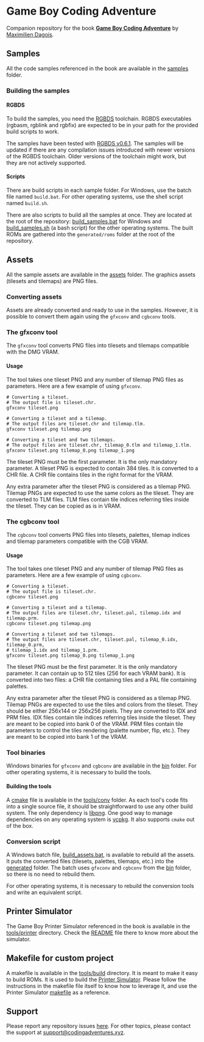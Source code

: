 # Game Boy Coding Adventure

Companion repository for the book [**Game Boy Coding Adventure**](https://mdagois.gumroad.com/l/CODQn) by [Maximilien Dagois](https://mdagois.gumroad.com/).

## Samples

All the code samples referenced in the book are available in the [samples](samples) folder.

### Building the samples

#### RGBDS

To build the samples, you need the [RGBDS](https://rgbds.gbdev.io/) toolchain.
RGBDS executables (rgbasm, rgblink and rgbfix) are expected to be in your path for the provided build scripts to work.

The samples have been tested with [RGBDS v0.6.1](https://github.com/gbdev/rgbds/releases/tag/v0.6.1).
The samples will be updated if there are any compilation issues introduced with newer versions of the RGBDS toolchain.
Older versions of the toolchain might work, but they are not actively supported.

#### Scripts

There are build scripts in each sample folder.
For Windows, use the batch file named `build.bat`.
For other operating systems, use the shell script named `build.sh`.

There are also scripts to build all the samples at once.
They are located at the root of the repository: [build_samples.bat](build_samples.bat) for Windows and [build_samples.sh](build_samples.sh) (a bash script) for the other operating systems.
The built ROMs are gathered into the `generated/roms` folder at the root of the repository.

## Assets

All the sample assets are available in the [assets](assets) folder.
The graphics assets (tilesets and tilemaps) are PNG files.

### Converting assets

Assets are already converted and ready to use in the samples.
However, it is possible to convert them again using the `gfxconv` and `cgbconv` tools.

### The gfxconv tool

The `gfxconv` tool converts PNG files into tilesets and tilemaps compatible with the DMG VRAM.

#### Usage

The tool takes one tileset PNG and any number of tilemap PNG files as parameters.
Here are a few example of using `gfxconv`.

```
# Converting a tileset.
# The output file is tileset.chr.
gfxconv tileset.png

# Converting a tileset and a tilemap.
# The output files are tileset.chr and tilemap.tlm.
gfxconv tileset.png tilemap.png

# Converting a tileset and two tilemaps.
# The output files are tileset.chr, tilemap_0.tlm and tilemap_1.tlm.
gfxconv tileset.png tilemap_0.png tilemap_1.png
```

The tileset PNG must be the first parameter.
It is the only mandatory parameter.
A tileset PNG is expected to contain 384 tiles.
It is converted to a CHR file.
A CHR file contains tiles in the right format for the VRAM.

Any extra parameter after the tileset PNG is considered as a tilemap PNG.
Tilemap PNGs are expected to use the same colors as the tileset.
They are converted to TLM files.
TLM files contain tile indices referring tiles inside the tileset.
They can be copied as is in VRAM.

### The cgbconv tool

The `cgbconv` tool converts PNG files into tilesets, palettes, tilemap indices and tilemap parameters compatible with the CGB VRAM.

#### Usage

The tool takes one tileset PNG and any number of tilemap PNG files as parameters.
Here are a few example of using `cgbconv`.

```
# Converting a tileset.
# The output file is tileset.chr.
cgbconv tileset.png

# Converting a tileset and a tilemap.
# The output files are tileset.chr, tileset.pal, tilemap.idx and tilemap.prm.
cgbconv tileset.png tilemap.png

# Converting a tileset and two tilemaps.
# The output files are tileset.chr, tileset.pal, tilemap_0.idx, tilemap_0.prm,
# tilemap_1.idx and tilemap_1.prm.
gfxconv tileset.png tilemap_0.png tilemap_1.png
```

The tileset PNG must be the first parameter.
It is the only mandatory parameter.
It can contain up to 512 tiles (256 for each VRAM bank).
It is converted into two files: a CHR file containing tiles and a PAL file containing palettes.

Any extra parameter after the tileset PNG is considered as a tilemap PNG.
Tilemap PNGs are expected to use the tiles and colors from the tileset.
They should be either 256x144 or 256x256 pixels.
They are converted to IDX and PRM files.
IDX files contain tile indices referring tiles inside the tileset.
They are meant to be copied into bank 0 of the VRAM.
PRM files contain tile parameters to control the tiles rendering (palette number, flip, etc.).
They are meant to be copied into bank 1 of the VRAM.

### Tool binaries

Windows binaries for `gfxconv` and `cgbconv` are available in the [bin](bin) folder.
For other operating systems, it is necessary to build the tools.

#### Building the tools

A [cmake](https://cmake.org/) file is available in the [tools/conv](tools/conv) folder.
As each tool's code fits into a single source file, it should be straightforward to use any other build system.
The only dependency is [libpng](http://www.libpng.org/pub/png/libpng.html).
One good way to manage dependencies on any operating system is [vcpkg](https://vcpkg.io/).
It also supports `cmake` out of the box.

### Conversion script

A Windows batch file, [build_assets.bat](build_assets.bat), is available to rebuild all the assets.
It puts the converted files (tilesets, palettes, tilemaps, etc.) into the [generated](generated) folder.
The batch uses `gfxconv` and `cgbconv` from the [bin](bin) folder, so there is no need to rebuild them.

For other operating systems, it is necessary to rebuild the conversion tools and write an equivalent script.

## Printer Simulator

The Game Boy Printer Simulator referenced in the book is available in the [tools/printer](tools/printer) directory.
Check the [README](tools/printer/README.md) file there to know more about the simulator.

## Makefile for custom project

A makefile is available in the [tools/build](tools/build) directory.
It is meant to make it easy to build ROMs.
It is used to build the [Printer Simulator](tools/printer).
Please follow the instructions in the makefile file itself to know how to leverage it, and use the Printer Simulator [makefile](tools/printer/makefile) as a reference.

## Support

Please report any repository issues [here](https://github.com/mdagois/gca/issues).
For other topics, please contact the support at support@codingadventures.xyz.

